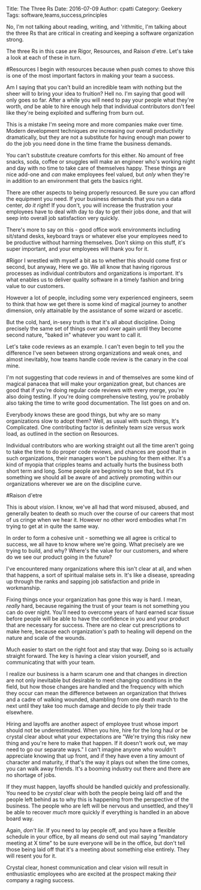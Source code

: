 Title: The Three Rs
Date: 2016-07-09
Author: cpatti
Category: Geekery
Tags: software,teams,success,principles


No, I'm not talking about reading, writing, and 'rithmitic, I'm
talking about the three Rs that are critical in creating and keeping a
software organization strong.

The three Rs in this case are Rigor, Resources, and Raison
d'etre. Let's take a look at each of these in turn.

#Resources
I begin with resources because when push comes to shove
this is one of the most important factors in making your team a
success.

Am I saying that you can't build an incredible team with nothing but
the sheer will to bring your idea to fruition? Hell no.  I'm saying
that good will only goes so far.  After a while you will need to pay
your people what they're worth, *and* be able to hire enough help that
individual contributors don't feel like they're being exploited and
suffering from burn out.

This is a mistake I'm seeing more and more companies make over time.
Modern development techniques *are* increasing our overall
productivity dramatically, but they are not a substitute for having
enough man power to do the job you need done in the time frame the
business demands.

You can't substitute creature comforts for this either. No amount of
free snacks, soda, coffee or snuggles will make an engineer who's
working night and day with no time to take care of themselves
happy. These things are nice add-one and *can* make employees feel
valued, but *only* when they're in addition to an environment that gets
the basics right.

There are other aspects to being properly resourced. Be sure you can
afford the equipment you need. If your business demands that you run a
data center, *do it right*! If you don't, you will increase the
frustration your employees have to deal with day to day to get their
jobs done, and that will seep into overall job satisfaction very
quickly.

There's more to say on this - good office work environments including
sit/stand desks, keyboard trays or whatever else your employees need
to be productive without harming themselves. Don't skimp on this
stuff, it's super important, and your employees will thank you for it.

#Rigor
I wrestled with myself a bit as to whether this should come
first or second, but anyway, Here we go. We all know that having
rigorous processes as individual contributors and organizations is
important. It's what enables us to deliver quality software in a
timely fashion and bring value to our customers.

However a lot of people, including some very experienced engineers,
seem to think that how we get there is some kind of magical journey to
another dimension, only attainable by the assistance of some wizard or
ascetic.

But the cold, hard, in-sexy truth is that it's all about
discipline. Doing precisely the same set of things over and over again
until they become second nature, "baked in" whatever you want to call
it.

Let's take code reviews as an example. I can't even begin to tell you
the difference I've seen between strong organizations and weak ones,
and almost inevitably, how teams handle code review is the canary in
the coal mine.

I'm not suggesting that code reviews in and of themselves are some
kind of magical panacea that will make your organization great, but
chances are good that if you're doing regular code reviews with every
merge, you're also doing testing.  If you're doing comprehensive
testing, you're probably also taking the time to write good
documentation. The list goes on and on.

Everybody knows these are good things, but why are so many
organizations slow to adopt them? Well, as usual with such things,
It's Complicated. One contributing factor is definitely team size
versus work load, as outlined in the section on Resources.

Individual contributors who are working straight out all the time
aren't going to take the time to do proper code reviews, and chances
are good that in such organizations, their managers won't be pushing
for them either. It's a kind of myopia that cripples teams and
actually hurts the business both short term and long. Some people are
beginning to see that, but it's something we should all be aware of
and actively promoting within our organizations wherever we are on the
discipline curve.

#Raison d'etre

This is about *vision*.  I know, we've all had that
word misused, abused, and generally beaten to death so much over the
course of our careers that most of us cringe when we hear it. However
no other word embodies what I'm trying to get at in quite the same
way.

In order to form a cohesive unit - something we all agree is critical
to success, we all have to know where we're going. What precisely are
we trying to build, and why? Where's the value for our customers, and
where do we see our product going in the future?

I've encountered many organizations where this isn't clear at all, and
when that happens, a sort of spiritual malaise sets in. It's like a
disease, spreading up through the ranks and sapping job satisfaction
and pride in workmanship.

Fixing things once your organization has gone this way is hard. I
mean, *really* hard, because regaining the trust of your team is not
something you can do over night. You'll need to overcome years of hard
earned scar tissue before people will be able to have the confidence
in you and your product that are necessary for success. There are no
clear cut prescriptions to make here, because each organization's path
to healing will depend on the nature and scale of the wounds.

Much easier to start on the right foot and stay that way.  Doing so is
actually straight forward.  The key is having a clear vision yourself,
and communicating that with your team.

I realize our business is a harm scarum one and that changes in
direction are not only inevitable but desirable to meet changing
conditions in the field, but how those changes are handled and the
frequency with which they occur can mean the difference between an
organization that thrives and a cadre of walking wounded, shambling
from one death march to the next until they take too much damage and
decide to ply their trade elsewhere.

Hiring and layoffs are another aspect of employee trust whose import
should not be underestimated. When you hire, hire for the long haul
*or* be crystal clear about what your expectations are "We're trying
this risky new thing and you're here to make that happen. If it
doesn't work out, we may need to go our separate ways." I can't
imagine anyone who wouldn't appreciate knowing that up front, and if
they have even a tiny amount of character and maturity, if that's the
way it plays out when the time comes, you can walk away friends. It's
a booming industry out there and there are no shortage of jobs.

If they must happen, layoffs should be handled quickly and
professionally. You need to be *crystal* clear with both the people
being laid off and the people left behind as to why this is happening
from the perspective of the business. The people who are left will be
nervous and unsettled, and they'll be able to recover *much* more
quickly if everything is handled in an above board way.

Again, *don't lie*. If you need to lay people off, and you have a
flexible schedule in your office, by all means *do* send out mail
saying "mandatory meeting at X time" to be sure everyone will be in
the office, but don't tell those being laid off that it's a meeting
about something else entirely. They will resent you for it.

Crystal clear, honest communication and clear vision will result in
enthusiastic employees who are excited at the prospect making *their*
company a raging success.

